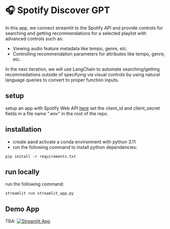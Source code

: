 # 🎧 Spotify Discover GPT 

In this app, we connect streamlit to the Spotify API and provide controls for searching and getting recommendations for a selected playlist with advanced controls such as:
- Viewing audio feature metadata like tempo, genre, etc.
- Controlling recommendation parameters for attributes like tempo, genre, etc.

In the next iteration, we will use LangChain to automate searching/getting recommedations outside of specifying via visual controls by using natural language queries to convert to proper function inputs.

## setup 
setup an app with Spotify Web API [here](https://developer.spotify.com/dashboard)
set the client_id and client_secret fields in a file name ".env" in the root of the repo.

## installation
- create aand activate a conda environment with python 3.11
- run the following command to install python dependencies:
```
pip install -r requirements.txt
```

## run locally
run the following command:
```
streamlit run streamlit_app.py
```

## Demo App

TBA: [![Streamlit App](https://static.streamlit.io/badges/streamlit_badge_black_white.svg)](https://starter-kit.streamlitapp.com/)